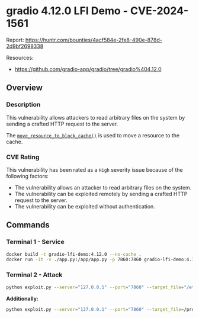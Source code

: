 # gradio 4.12.0 LFI Demo - CVE-2024-1561
Report: https://huntr.com/bounties/4acf584e-2fe8-490e-878d-2d9bf2698338

Resources:
   - https://github.com/gradio-app/gradio/tree/gradio%404.12.0


## Overview
### Description
This vulnerability allows attackers to read arbitrary files on the system by sending a crafted HTTP request to the server.

The [`move_resource_to_block_cache()`](https://github.com/gradio-app/gradio/blob/227221f88755240798ca2071bd1a0d165f5a82e7/gradio/processing_utils.py#L228) is used to move a resource to the cache.

### CVE Rating

This vulnerability has been rated as a `High` severity issue because of the following factors:

  - The vulnerability allows an attacker to read arbitrary files on the system.
  - The vulnerability can be exploited remotely by sending a crafted HTTP request to the server.
  - The vulnerability can be exploited without authentication.


## Commands
### Terminal 1 - Service
```bash
docker build -t gradio-lfi-demo:4.12.0 --no-cache .
docker run -it -v ./app.py:/app/app.py -p 7860:7860 gradio-lfi-demo:4.12.0
```

### Terminal 2 - Attack
```bash
python exploit.py --server="127.0.0.1" --port="7860" --target_file="/etc/passwd"
```

**Additionally:**

```bash
python exploit.py --server="127.0.0.1" --port="7860" --target_file=/proc/self/environ
```
